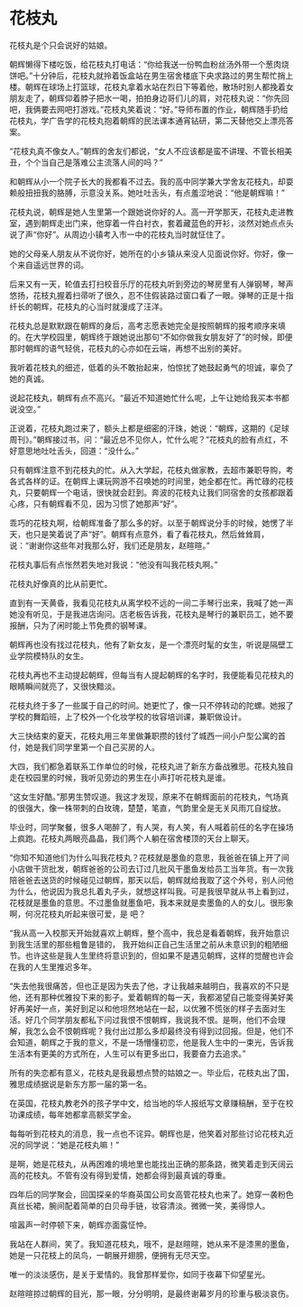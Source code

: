 # 花枝丸

花枝丸是个只会说好的姑娘。 

朝辉懒得下楼吃饭，给花枝丸打电话：“你给我送一份鸭血粉丝汤外带一个葱肉烧饼吧。”十分钟后，花枝丸就拎着饭盒站在男生宿舍楼底下央求路过的男生帮忙捎上楼。朝辉在球场上打篮球，花枝丸拿着水站在烈日下等着他，散场时别人都挽着女朋友走了，朝辉仰着脖子把水一喝，拍拍身边哥们儿的肩，对花枝丸说：“你先回吧，我俩要去网吧打游戏。”花枝丸笑着说：“好。”导师布置的作业，朝辉随手扔给花枝丸，学广告学的花枝丸抱着朝辉的民法课本通宵钻研，第二天替他交上漂亮答案。 

“花枝丸真不像女人。”朝辉的舍友们都说，“女人不应该都是蛮不讲理、不管长相美丑，个个当自己是落难公主流落人间的吗？” 

和朝辉从小一个院子长大的我都看不过去。我的高中同学兼大学舍友花枝丸，却耍赖般扭扭我的胳膊，示意没关系。她吐吐舌头，有点羞涩地说：“他是朝辉嘛！” 

花枝丸说，朝辉是她人生里第一个跟她说你好的人。高一开学那天，花枝丸走进教室，遇到朝辉走出门来，他穿着一件白衬衣，套着藏蓝色的开衫，淡然对她点点头说了声“你好”。从周边小镇考入市一中的花枝丸当时就怔住了。 

她的父母亲人朋友从不说你好，她所在的小乡镇从来没人见面说你好。你好，像一个来自遥远世界的词。 

后来又有一天，轮值去打扫校音乐厅的花枝丸听到旁边的琴房里有人弹钢琴，琴声悠扬，花枝丸握着扫帚听了很久，忍不住假装路过窗口看了一眼。弹琴的正是十指纤长的朝辉，花枝丸的心当时就漫成了汪洋。 

花枝丸总是默默跟在朝辉的身后，高考志愿表她完全是按照朝辉的报考顺序来填的。在大学校园里，朝辉终于跟她说出那句“不如你做我女朋友好了”的时候，即便那时朝辉的语气轻佻，花枝丸的心亦如在云端，再想不出别的美好。 

我听着花枝丸的细述，低着的头不敢抬起来，怕惊扰了她鼓起勇气的坦诚，辜负了她的真诚。 

说起花枝丸，朝辉有点不高兴。“最近不知道她忙什么呢，上午让她给我买本书都说没空。” 

正说着，花枝丸跑过来了，额头上都是细密的汗珠，她说：“朝辉，这期的《足球周刊》。”朝辉接过书，问：“最近总不见你人，忙什么呢？”花枝丸的脸有点红，不好意思地吐吐舌头，回道：“没什么。” 

只有朝辉注意不到花枝丸的忙。从入大学起，花枝丸做家教，去超市兼职导购，考各式各样的证。在朝辉上课玩网游不召唤她的时间里，她全都在忙。再忙碌的花枝丸，只要朝辉一个电话，很快就会赶到。奔波的花枝丸让我们同宿舍的女孩都跟着心疼，只有朝辉看不见，因为习惯了她那声“好”。 

乖巧的花枝丸啊，给朝辉准备了那么多的好。以至于朝辉说分手的时候，她愣了半天，也只是笑着说了声“好”。朝辉有点意外，看了看花枝丸，然后耸耸肩，说：“谢谢你这些年对我那么好，我们还是朋友，赵暄暄。” 

花枝丸事后有点怅然若失地对我说：“他没有叫我花枝丸啊。” 

花枝丸好像真的比从前更忙。 

直到有一天黄昏，我看见花枝丸从离学校不远的一间二手琴行出来，我喊了她一声她没有听见，于是我进店询问。店老板告诉我，花枝丸是琴行的兼职员工，她不要报酬，只为了闲时能上节免费的钢琴课。 

朝辉再也没有找过花枝丸，他有了新女友，是一个漂亮时髦的女生，听说是隔壁工业学院模特队的女生。 

花枝丸再也不主动提起朝辉，但每当有人提起朝辉的名字时，我便能看见花枝丸的眼睛瞬间就亮了，又很快黯淡。 

花枝丸终于多了一些属于自己的时间。她更忙了，像一只不停转动的陀螺。她报了学校的舞蹈班，上了校外一个化妆学校的妆容培训课，兼职做设计。 

大三快结束的夏天，花枝丸用三年里做兼职攒的钱付了城西一间小户型公寓的首付，她是我们同学里第一个自己买房的人。 

大四，我们都急着联系工作单位的时候，花枝丸进了新东方备战雅思。花枝丸独自走在校园里的时候，我听见旁边的男生在小声打听花枝丸是谁。 

“这女生好酷。”那男生赞叹道。我这才发现，原来不在朝辉面前的花枝丸，气场真的很强大，像一株带刺的白玫瑰，楚楚，笔直，气韵里全是无关风雨兀自绽放。 

毕业时，同学聚餐，很多人喝醉了，有人哭，有人笑，有人喊着前任的名字在操场上疯跑。花枝丸两眼亮晶晶，我们两个人躺在宿舍楼顶的天台上聊天。 

“你知不知道他们为什么叫我花枝丸？花枝就是墨鱼的意思，我爸爸在镇上开了间小店做干货批发，朝辉爸爸的公司去订过几批风干墨鱼发给员工当年货。有一次我陪爸爸去送货的时候碰见过朝辉，那天以后，朝辉就给我取了这个外号，别人问他为什么，他说因为我总扎着丸子头，就想这样叫我。可是我很早就从书上看到过，花枝就是墨鱼的意思。不过墨鱼就墨鱼吧，我本来就是卖墨鱼的人的女儿。很形象啊，何况花枝丸听起来很可爱，是 吧？ 

“我从高一入校那天开始就喜欢上朝辉，整个高中，我总是看着朝辉，我开始意识到我生活里的那些粗鲁是错的， 我开始纠正自己生活里之前从未意识到的粗陋细节。也许这些是我人生里终将意识到的，但如果不是遇见朝辉，这样的觉醒也许会在我的人生里推迟多年。 

“失去他我很痛苦，但也正是因为失去了他，才让我越来越明白，我喜欢的不只是他，还有那种优雅投下来的影子。爱着朝辉的每一天，我都渴望自己能变得美好美好再美好一点，美好到足以和他坦然地站在一起，以优雅不慌张的样子去面对生活。好几个同学朋友都私下问过我恨不恨朝辉，我说我不恨。是啊，他们不会理解，我怎么会不恨朝辉呢？我付出过那么多却最终没有得到过回报。但是，他们不会知道，朝辉之于我的意义，不是一场懵懂初恋，他是我人生中的一束光，告诉我生活本有更美的方式所在，人生可以有更多出口，我要奋力去追求。” 

所有的失恋都有意义，花枝丸是我最想点赞的姑娘之一。毕业后，花枝丸出了国，雅思成绩据说是新东方那一届的第一名。 

在英国，花枝丸教老外的孩子学中文，给当地的华人报纸写文章赚稿酬，至于在校功课成绩，每年她都拿高额奖学金。 

每每听到花枝丸的消息，我一点也不诧异。朝辉也是，他笑着对那些讨论花枝丸近况的同学说：“她是花枝丸嘛！” 

是啊，她是花枝丸，从再困难的境地里也能找出正确的那条路，微笑着走到天阔云高的花枝丸。不管有没有得到爱情，她都会得到最真诚的尊重。 

四年后的同学聚会，回国探亲的华裔英国公司女高管花枝丸也来了。她穿一袭粉色真丝长裙，腕间配着简单的白贝母手链，妆容清淡。微微一笑，美得惊人。 

喧嚣声一时停顿下来，朝辉亦面露怔忡。 

我站在人群间，笑了。我知道花枝丸，哦不，是赵暄暄，她从来不是漆黑的墨鱼，她是一只花枝上的凤鸟，一朝展开翅膀，便拥有无尽天空。 

唯一的淡淡感伤，是关于爱情的。我曾那样爱你，如同于夜幕下仰望星光。 

赵暄暄掠过朝辉的目光，那一眼，分分明明，是最终谢幕岁月的珍重与极淡哀伤。